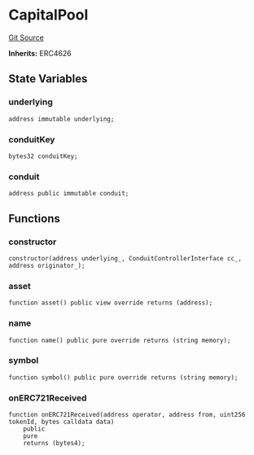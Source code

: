 # CapitalPool
[Git Source](https://github.com/AstariaXYZ/starport/blob/3b5262d09059b9ae5a2377a67d883d25f8ae5aab/src/CapitalPool.sol)

**Inherits:**
ERC4626


## State Variables
### underlying

```solidity
address immutable underlying;
```


### conduitKey

```solidity
bytes32 conduitKey;
```


### conduit

```solidity
address public immutable conduit;
```


## Functions
### constructor


```solidity
constructor(address underlying_, ConduitControllerInterface cc_, address originator_);
```

### asset


```solidity
function asset() public view override returns (address);
```

### name


```solidity
function name() public pure override returns (string memory);
```

### symbol


```solidity
function symbol() public pure override returns (string memory);
```

### onERC721Received


```solidity
function onERC721Received(address operator, address from, uint256 tokenId, bytes calldata data)
    public
    pure
    returns (bytes4);
```

